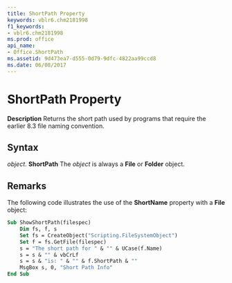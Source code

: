 ```yaml
---
title: ShortPath Property
keywords: vblr6.chm2181998
f1_keywords:
- vblr6.chm2181998
ms.prod: office
api_name:
- Office.ShortPath
ms.assetid: 9d473ea7-d555-0d79-9dfc-4822aa99ccd8
ms.date: 06/08/2017
---
```



# ShortPath Property



 **Description**
Returns the short path used by programs that require the earlier 8.3 file naming convention.

## Syntax

_object_. **ShortPath**
The  _object_ is always a **File** or **Folder** object.

## Remarks

The following code illustrates the use of the  **ShortName** property with a **File** object:



```vb
Sub ShowShortPath(filespec)
    Dim fs, f, s
    Set fs = CreateObject("Scripting.FileSystemObject")
    Set f = fs.GetFile(filespec)
    s = "The short path for " & "" & UCase(f.Name)
    s = s & "" & vbCrLf
    s = s & "is: " & "" & f.ShortPath & ""
    MsgBox s, 0, "Short Path Info"
End Sub
```


